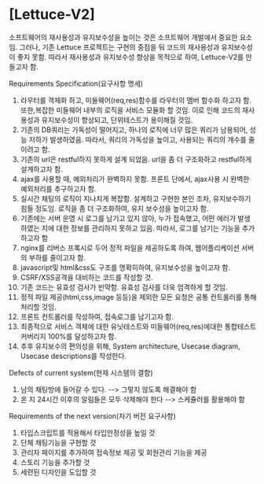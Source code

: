 # [Lettuce-V2]
소프트웨어의 재사용성과 유지보수성을 높이는 것은 소프트웨어 개발에서 중요한 요소임. 그러나, 
기존 Lettuce 프로젝트는 구현의 중점을 둬 코드의 재사용성과 유지보수성이 좋지 못함.
따라서 재사용성과 유지보수성 향상을 목적으로 하여, Lettuce-V2를 만들고자 함.


Requirements Specification(요구사항 명세)

1. 라우터를 객체화 하고, 미들웨어(req,res)함수를 라우터의 멤버 함수화 하고자 함. 또한,복잡한
미들웨어 내부의 로직을 서비스 모듈화 할 것임. 이로 인해 코드의 재사용성과 유지보수성이 향상되고, 
단위테스트가 용이해질 것임. 
2. 기존의 DB쿼리는 가독성이 떨어지고, 하나의 로직에 너무 많은 쿼리가 남용되어, 성능 저하가 발생하였음.
따라서, 쿼리의 가독성을 높이고, 사용되는 쿼리의 개수를 줄이려고 함.
3. 기존의 url은 restful하지 못하게 설계 되었음. url을 좀 더 구조화하고 restful하게 설계하고자 함. 
4. ajax를 사용할 때, 예외처리가 완벽하지 못함. 프론트 단에서, ajax사용 시 완벽한 예외처리를 추구하고자 함.
5. 실시간 채팅의 로직이 지나치게 복잡함. 설계하고 구현한 본인 조차, 유지보수하기 힘들 정도임. 로직을 좀 더 구조화하여, 유지 보수성을 높이고자 함. 
6. 기존에는 서버 운영 시 로그를 남기고 있지 않아, 누가 접속했고, 어떤 에러가 발생하였는 지에 대한 정보를 관리하지 못하고 있음. 따라서, 로그를 남기는 기능을 추가하고자 함
7. nginx를 리버스 프록시로 두어 정적 파일을 제공하도록 하여, 웹어플리케이션 서버의 부하를 줄이고자 함. 
8. javascript및 html&css도 구조를 명확히하여, 유지보수성을 높이고자 함. 
9. CSRF/XSS공격을 대비하는 코드를 작성할 것.
10. 기존 코드는 유효성 검사가 빈약함. 유효성 검사를 더욱 엄격하게 할 것임. 
11. 정적 파일 제공(html,css,image 등등)을 제외한 모든 요청은 공통 컨트롤러를 통해 처리할 것임. 
12. 프론트 컨트롤러를 작성하여, 접속로그를 남기고자 함. 
13. 최종적으로 서비스 객체에 대한 유닛테스트와 미들웨어(req,res)에대한 통합테스트 커버리지 100%를 달성하고자 함.
14. 추후 유지보수의 편의성을 위해, System architecture, Usecase diagram, Usecase descriptions를 작성한다. 

Defects of current system(현재 시스템의 결함)

1. 남의 채팅방에 들어갈 수 있다. --> 그렇지 않도록 해결해야 함
2. 온 지 24시간 이후의 알림들은 모두 삭제해야 한다 --> 스케쥴러를 활용해야 함



Requirements of the next version(차기 버전 요구사항)

1. 타입스크립트를 적용해서 타입안정성을 높일 것
2. 단체 채팅기능을 구현할 것
3. 관리자 페이지를 추가하여 접속정보 제공 및 회원관리 기능을 제공
4. 스토리 기능을 추가할 것 
5. 세련된 디자인을 도입할 것


